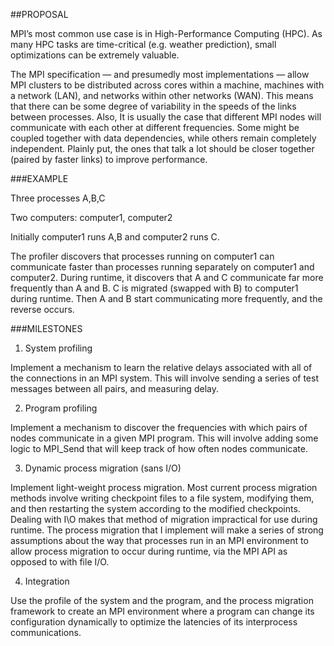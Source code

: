 ##PROPOSAL

MPI’s most common use case is in High-Performance Computing (HPC). As many HPC tasks are time-critical (e.g. weather prediction), small optimizations can be extremely valuable. 

The MPI specification — and presumedly most implementations — allow MPI clusters to be distributed across cores within a machine, machines with a network (LAN), and networks within other networks (WAN). This means that there can be some degree of variability in the speeds of the links between processes. Also, It is usually the case that different MPI nodes will communicate with each other at different frequencies. Some might be coupled together with data dependencies, while others remain completely independent. Plainly put, the ones that talk a lot should be closer together (paired by faster links) to improve performance.


###EXAMPLE

Three processes A,B,C

Two computers: computer1, computer2

Initially computer1 runs A,B and computer2 runs C.

The profiler discovers that processes running on computer1 can communicate faster than processes running separately on computer1 and computer2. During runtime, it discovers that A and C communicate far more frequently than A and B. C is migrated (swapped with B) to computer1 during runtime. Then A and B start communicating more frequently, and the reverse occurs.


###MILESTONES

1. System profiling

Implement a mechanism to learn the relative delays associated with all of the connections in an MPI system. This will involve sending a series of test messages between all pairs, and measuring delay. 

2. Program profiling

Implement a mechanism to discover the frequencies with which pairs of nodes communicate in a given MPI program. This will involve adding some logic to MPI_Send that will keep track of how often nodes communicate.

3. Dynamic process migration (sans I/O)

Implement light-weight process migration. Most current process migration methods involve writing checkpoint files to a file system, modifying them, and then restarting the system according to the modified checkpoints. Dealing with I\O makes that method of migration impractical for use during runtime. The process migration that I implement will make a series of strong assumptions about the way that processes run in an MPI environment to allow process migration to occur during runtime, via the MPI API as opposed to with file I/O.

4. Integration

Use the profile of the system and the program, and the process migration framework to create an MPI environment where a program can change its configuration dynamically to optimize the latencies of its interprocess communications.



